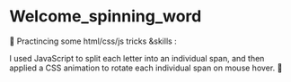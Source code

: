 # Welcome_spinning_word
🌱
Practincing some html/css/js tricks &skills : 

I used JavaScript to split each letter into an individual span, and then applied a CSS animation to rotate each individual span on mouse hover.
🌱
